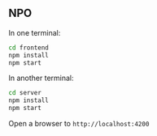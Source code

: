 NPO
---

In one terminal:

```bash
cd frontend
npm install
npm start
```

In another terminal:

```bash
cd server
npm install
npm start
```

Open a browser to `http://localhost:4200`
